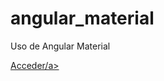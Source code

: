 # angular_material
Uso de Angular Material

<a href="https://angularmaterialyei.netlify.app/">Acceder/a>

